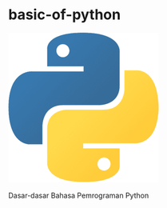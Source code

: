 # basic-of-python

![Screenshot](https://github.com/fajri-rasid1st/Basic-of-Python/blob/master/src/python.png)

Dasar-dasar Bahasa Pemrograman Python
